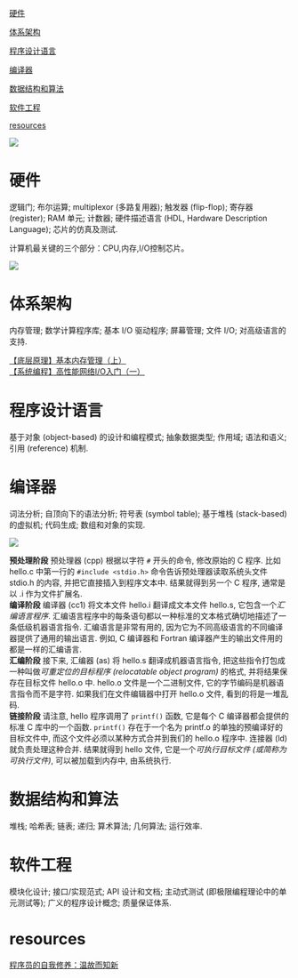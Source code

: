 [硬件](#硬件)

[体系架构](#体系架构)

[程序设计语言](#程序设计语言)

[编译器](#编译器)

[数据结构和算法](#数据结构和算法)

[软件工程](#软件工程)

[resources](#resources)

![](https://raw.githubusercontent.com/Xianzhan/resources/master/pictures/20180425152407.png)

# 硬件

逻辑门; 布尔运算; multiplexor (多路复用器); 触发器 (flip-flop); 寄存器 (register); RAM 单元; 计数器; 硬件描述语言 (HDL, Hardware Description Language); 芯片的仿真及测试.

计算机最关键的三个部分：CPU,内存,I/O控制芯片。

![](https://raw.githubusercontent.com/Xianzhan/resources/master/pictures/20180412105858.png)

# 体系架构

内存管理; 数学计算程序库; 基本 I/O 驱动程序; 屏幕管理; 文件 I/O; 对高级语言的支持.

[【底层原理】基本内存管理（上）](https://mp.weixin.qq.com/s/MGEMmrCxTfi8K8spebsC_w)<br>
[【系统编程】高性能网络I/O入门（一）](https://mp.weixin.qq.com/s/IUlwCPvf8okbHsbfd1q2rA)

# 程序设计语言

基于对象 (object-based) 的设计和编程模式; 抽象数据类型; 作用域; 语法和语义; 引用 (reference) 机制.

# 编译器

词法分析; 自顶向下的语法分析; 符号表 (symbol table); 基于堆栈 (stack-based) 的虚拟机; 代码生成; 数组和对象的实现.

![](https://raw.githubusercontent.com/Xianzhan/resources/master/pictures/20180503102918.png)

**预处理阶段** 预处理器 (cpp) 根据以字符 `#` 开头的命令, 修改原始的 C 程序. 比如 hello.c 中第一行的 `#include <stdio.h>` 命令告诉预处理器读取系统头文件 stdio.h 的内容, 并把它直接插入到程序文本中. 结果就得到另一个 C 程序, 通常是以 .i 作为文件扩展名.<br>
**编译阶段** 编译器 (cc1) 将文本文件 hello.i 翻译成文本文件 hello.s, 它包含一个*汇编语言程序*. 汇编语言程序中的每条语句都以一种标准的文本格式确切地描述了一条低级机器语言指令. 汇编语言是非常有用的, 因为它为不同高级语言的不同编译器提供了通用的输出语言. 例如, C 编译器和 Fortran 编译器产生的输出文件用的都是一样的汇编语言.<br>
**汇编阶段** 接下来, 汇编器 (as) 将 hello.s 翻译成机器语言指令, 把这些指令打包成一种叫做*可重定位的目标程序 (relocatable object program)* 的格式, 并将结果保存在目标文件 hello.o 中. hello.o 文件是一个二进制文件, 它的字节编码是机器语言指令而不是字符. 如果我们在文件编辑器中打开 hello.o 文件, 看到的将是一堆乱码.<br>
**链接阶段** 请注意, hello 程序调用了 `printf()` 函数, 它是每个 C 编译器都会提供的标准 C 库中的一个函数. `printf()` 存在于一个名为 printf.o 的单独的预编译好的目标文件中, 而这个文件必须以某种方式合并到我们的 hello.o 程序中. 连接器 (ld) 就负责处理这种合并. 结果就得到 hello 文件, 它是一个*可执行目标文件 (或简称为可执行文件)*, 可以被加载到内存中, 由系统执行.

# 数据结构和算法

堆栈; 哈希表; 链表; 递归; 算术算法; 几何算法; 运行效率.

# 软件工程

模块化设计; 接口/实现范式; API 设计和文档; 主动式测试 (即极限编程理论中的单元测试等); 广义的程序设计概念; 质量保证体系.

# resources

[程序员的自我修养：温故而知新](https://mp.weixin.qq.com/s/8rQKJxFaFDznrTRHmVNNQA)
